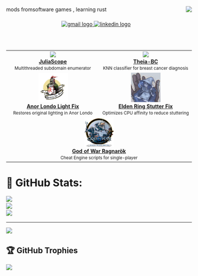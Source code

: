 ###

<img align="right" height="120" src="https://64.media.tumblr.com/70263b0ea735cdee90e93fa61e3564b1/tumblr_inline_n7kx1oUOmS1sfquyp.gif" />

###
 mods fromsoftware games 
 , learning rust 

###

<div align="center">
  <a href="mailto:siddharthqln@gmail.com" target="_blank">
    <img src="https://img.shields.io/static/v1?message=Gmail&logo=gmail&label=&color=D14836&logoColor=white&labelColor=&style=for-the-badge" height="30" alt="gmail logo" />
  </a>
  <a href="https://www.linkedin.com/in/siddharthu5799/" target="_blank">
    <img src="https://img.shields.io/static/v1?message=LinkedIn&logo=linkedin&label=&color=0077B5&logoColor=white&labelColor=&style=for-the-badge" height="30" alt="linkedin logo" />
  </a>
</div>

###

<table>
  <tr>
    <td align="center" width="260px">
      <img src="https://github.com/mooofin/JuliaScope/blob/main/assets/icon.png?raw=true" width="80px">
      <br>
      <a href="https://github.com/mooofin/JuliaScope"><b>JuliaScope</b></a>
      <br>
      <small>Multithreaded subdomain enumerator</small>
    </td>
    <td align="center" width="260px">
      <img src="https://raw.githubusercontent.com/mooofin/Theia-BC/main/images/knn.png" width="80px">
      <br>
      <a href="https://github.com/mooofin/KNN-DiagnosisModel"><b>Theia-BC</b></a>
      <br>
      <small>KNN classifier for breast cancer diagnosis</small>
    </td>
  </tr>
  <tr>
    <td align="center">
      <img src="https://github.com/mooofin/DS_AnorLondoLightFix/blob/main/assests/ds.jpg?raw=true" width="80px">
      <br>
      <a href="https://github.com/mooofin/DS_AnorLondoLightFix"><b>Anor Londo Light Fix</b></a>
      <br>
      <small>Restores original lighting in Anor Londo</small>
    </td>
    <td align="center">
      <img src="https://github.com/mooofin/EldenRingStutterFix/blob/main/assets/er.png?raw=true" width="80px">
      <br>
      <a href="https://github.com/mooofin/EldenRingStutterFix"><b>Elden Ring Stutter Fix</b></a>
      <br>
      <small>Optimizes CPU affinity to reduce stuttering</small>
    </td>
  </tr>
  <tr>
    <td align="center" colspan="2">
      <img src="https://github.com/mooofin/God-of-War-Ragnarok/blob/main/assets/goww.png?raw=true" width="80px">
      <br>
      <a href="https://github.com/mooofin/God-of-War-Ragnarok"><b>God of War Ragnarök</b></a>
      <br>
      <small>Cheat Engine scripts for single-player</small>
    </td>
  </tr>
</table>

# 🌟 GitHub Stats:
![](https://github-readme-stats.vercel.app/api?username=mooofin&theme=dark&hide_border=false&include_all_commits=false&count_private=false)<br/>
![](https://nirzak-streak-stats.vercel.app/?user=mooofin&theme=dark&hide_border=false)<br/>
![](https://github-readme-stats.vercel.app/api/top-langs/?username=mooofin&theme=dark&hide_border=false&include_all_commits=false&count_private=false&layout=compact)

---
[![](https://visitcount.itsvg.in/api?id=mooofin&icon=0&color=0)](https://visitcount.itsvg.in)

## 🏆 GitHub Trophies
![](https://github-profile-trophy.vercel.app/?username=mooofin&theme=radical&no-frame=false&no-bg=true&margin-w=4)
